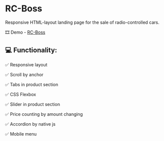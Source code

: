# RC-Boss

Responsive HTML-layout landing page for the sale of radio-controlled cars.

:film_strip: Demo - [RC-Boss](https://khandohii.github.io/RC-Boss/)

## :computer: Functionality:
:white_check_mark: Responsive layout

:white_check_mark: Scroll by anchor

:white_check_mark: Tabs in product section

:white_check_mark: CSS Flexbox

:white_check_mark: Slider in product section

:white_check_mark: Price counting by amount changing

:white_check_mark: Accordion by native js

:white_check_mark: Mobile menu
